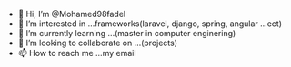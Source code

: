 - 👋 Hi, I’m @Mohamed98fadel
- 👀 I’m interested in ...frameworks(laravel, django, spring, angular ...ect)
- 🌱 I’m currently learning ...(master in computer enginering)
- 💞️ I’m looking to collaborate on ...(projects)
- 📫 How to reach me ...my email

<!---
Mohamed98fadel/Mohamed98fadel is a ✨ special ✨ repository because its `README.md` (this file) appears on your GitHub profile.
You can click the Preview link to take a look at your changes.
--->
